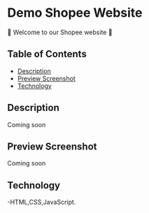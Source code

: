 # Demo Shopee Website
👋 Welcome to our Shopee website 👋
## Table of Contents
- [Description](#description)
- [Preview Screenshot](#preview-screenshot)
- [Technology](#technology)
## Description
Coming soon
## Preview Screenshot
Coming soon
## Technology
-HTML,CSS,JavaScript.



